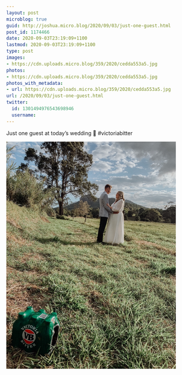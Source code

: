 ```yaml
---
layout: post
microblog: true
guid: http://joshua.micro.blog/2020/09/03/just-one-guest.html
post_id: 1174466
date: 2020-09-03T23:19:09+1100
lastmod: 2020-09-03T23:19:09+1100
type: post
images:
- https://cdn.uploads.micro.blog/359/2020/cedda553a5.jpg
photos:
- https://cdn.uploads.micro.blog/359/2020/cedda553a5.jpg
photos_with_metadata:
- url: https://cdn.uploads.micro.blog/359/2020/cedda553a5.jpg
url: /2020/09/03/just-one-guest.html
twitter:
  id: 1301494976543698946
  username: 
---
```

Just one guest at today’s wedding 🍻 #victoriabitter

<img src="uploads/2020/cedda553a5.jpg" width="450" height="600" alt="" />
